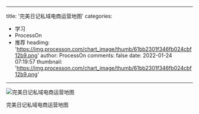 
---
title: '完美日记私域电商运营地图'
categories: 
 - 学习
 - ProcessOn
 - 推荐
headimg: 'https://img.processon.com/chart_image/thumb/61bb2301f346fb024cbf12b9.png'
author: ProcessOn
comments: false
date: 2022-01-24 07:19:57
thumbnail: 'https://img.processon.com/chart_image/thumb/61bb2301f346fb024cbf12b9.png'
---

<div>   
<img class="thumb" alt="完美日记私域电商运营地图" src="https://img.processon.com/chart_image/thumb/61bb2301f346fb024cbf12b9.png" referrerpolicy="no-referrer">
<p>完美日记私域电商运营地图</p>  
</div>
            